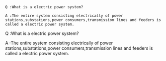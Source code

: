 `Q :What is a electric power system?`

`A :The entire system consisting electrically of power stations,substations,power consumers,transmission lines and feeders is called a electric power system.`


Q :What is a electric power system?

A :The entire system consisting electrically of power stations,substations,power consumers,transmission lines and feeders is called a electric power system.

